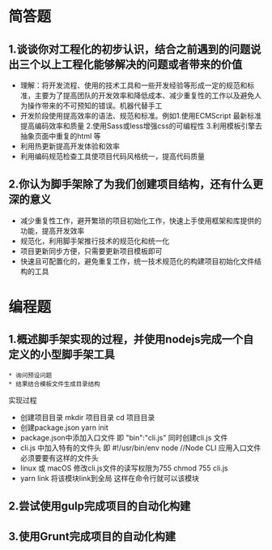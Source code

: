 # 简答题
## 1.谈谈你对工程化的初步认识，结合之前遇到的问题说出三个以上工程化能够解决的问题或者带来的价值

* 理解：将开发流程、使用的技术工具和一些开发经验等形成一定的规范和标准，主要为了提高团队的开发效率和降低成本、减少重复性的工作以及避免人为操作带来的不可预知的错误。机器代替手工
* 开发阶段使用提高效率的语法、规范和标准。例如1.使用ECMScript 最新标准提高编码效率和质量  2.使用Sass或less增强css的可编程性  3.利用模板引擎去抽象页面中重复的html 等
* 利用热更新提高开发体验和效率
* 利用编码规范检查工具使项目代码风格统一，提高代码质量




## 2.你认为脚手架除了为我们创建项目结构，还有什么更深的意义
* 减少重复性工作，避开繁琐的项目初始化工作，快速上手使用框架和库提供的功能，提高开发效率
* 规范化，利用脚手架推行技术的规范化和统一化
* 项目更新同步方便，只需要更新项目模板即可
* 快速且可配置化的，避免重复工作，统一技术规范化的构建项目初始化文件结构的工具


# 编程题
## 1.概述脚手架实现的过程，并使用nodejs完成一个自定义的小型脚手架工具
    * 询问预设问题
    * 结果结合模板文件生成目录结构
实现过程
* 创建项目目录   mkdir  项目目录     cd 项目目录
* 创建package.json   yarn init
* package.json中添加入口文件  即 "bin":"cli.js"  同时创建cli.js 文件
* cli.js  中加入特有的文件头  即  #!/usr/bin/env node  //Node CLI 应用入口文件必须要要有这样的文件头
* linux 或 macOS 修改cli.js文件的读写权限为755     chmod 755 cli.js
* yarn link  将该模块link到全局  这样在命令行就可以该模块



## 2.尝试使用gulp完成项目的自动化构建
## 3.使用Grunt完成项目的自动化构建
